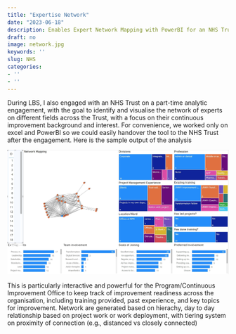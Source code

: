 ```yaml
---
title: "Expertise Network"
date: "2023-06-18"
description: Enables Expert Network Mapping with PowerBI for an NHS Trust
draft: no
image: network.jpg
keywords: ''
slug: NHS
categories:
- ''
- ''
---
```




During LBS, I also engaged with an NHS Trust on a part-time analytic engagement, with the goal to identify and visualise the network of experts on different fields across the Trust, with a focus on their continuous improvement background and interest. For convenience, we worked only on excel and PowerBI so we could easily handover the tool to the NHS Trust after the engagement. Here is the sample output of the analysis

![](img/NW.jpg)<!-- -->

This is particularly interactive and powerful for the Program/Continuous Improvement Office to keep track of improvement readiness across the organisation, including training provided, past experience, and key topics for improvement. Network are generated based on hierachy, day to day relationship based on project work or work deployment, with tiering system on proximity of connection (e.g., distanced vs closely connected)
